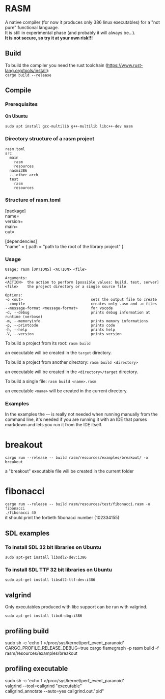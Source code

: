 # RASM

A native compiler (for now it produces only 386 linux executables) for a "not pure" functional language.  
It is still in experimental phase (and probably it will always be...).   
**It is not secure, so try it at your own risk!!!**

## Build

To build the compiler you need the rust toolchain (https://www.rust-lang.org/tools/install):  
`cargo build --release`

## Compile

### Prerequisites

#### On Ubuntu

`sudo apt install gcc-multilib g++-multilib libc++-dev nasm`

### Directory structure of a rasm project

```
rasm.toml
src  
  main  
    rasm  
    resources  
  nasmi386  
  ...other arch  
  test  
    rasm  
    resources
```

### Structure of rasm.toml

[package]  
name=  
version=  
main=  
out=

[dependencies]  
"name" = { path = "path to the root of the library project" }

### Usage

```
Usage: rasm [OPTIONS] <ACTION> <file>

Arguments:
<ACTION>  the action to perform [possible values: build, test, server]
<file>    the project directory or a single source file

Options:  
-o <out>                               sets the output file to create  
--compile                              creates only .asm and .o files  
--message-format <message-format>      for vscode  
-d, --debug                            prints debug information at runtime (verbose)  
-m, --memoryinfo                       prints memory informations  
-p, --printcode                        prints code  
-h, --help                             prints help  
-V, --version                          prints version
```

To build a project from its root:
`rasm build`

an executable will be created in the `target` directory.

To build a project from another directory:
`rasm build <directory>`

an executable will be created in the `<directory>/target` directory.

To build a single file:
`rasm build <name>.rasm`

an executable `<name>` will be created in the current directory.

### Examples

In the examples the -- is really not needed when running manually from the command line,
it's needed if you are running it with an IDE that parses markdown and lets
you run it from the IDE itself.

# breakout

`cargo run --release -- build rasm/resources/examples/breakout/ -o breakout`

a "breakout" executable file will be created in the current folder

# fibonacci

`cargo run --release -- build rasm/resources/test/fibonacci.rasm -o fibonacci`  
`./fibonacci 40`  
it should print the fortieth fibonacci number (102334155)

## SDL examples

### To install SDL 32 bit libraries on Ubuntu

`sudo apt-get install libsdl2-dev:i386`

### To install SDL TTF 32 bit libraries on Ubuntu

`sudo apt-get install libsdl2-ttf-dev:i386`

## valgrind

Only executables produced with libc support can be run with valgrind.

`sudo apt-get install libc6-dbg:i386`

## profiling build

sudo sh -c 'echo 1 >/proc/sys/kernel/perf_event_paranoid'  
CARGO_PROFILE_RELEASE_DEBUG=true cargo flamegraph -p rasm build -f rasm/resources/examples/breakout

## profiling executable

sudo sh -c 'echo 1 >/proc/sys/kernel/perf_event_paranoid'  
valgrind --tool=callgrind "executable"  
callgrind_annotate --auto=yes callgrind.out."pid"